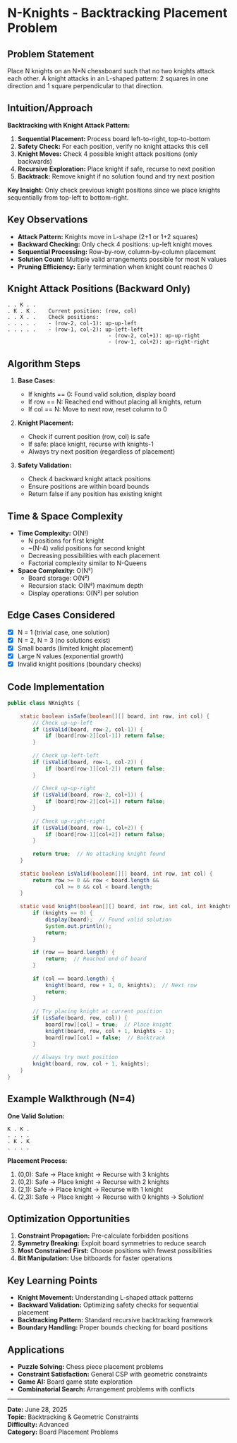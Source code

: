 # N-Knights - Backtracking Placement Problem

## Problem Statement
Place N knights on an N×N chessboard such that no two knights attack each other. A knight attacks in an L-shaped pattern: 2 squares in one direction and 1 square perpendicular to that direction.

## Intuition/Approach
**Backtracking with Knight Attack Pattern:**
1. **Sequential Placement:** Process board left-to-right, top-to-bottom
2. **Safety Check:** For each position, verify no knight attacks this cell
3. **Knight Moves:** Check 4 possible knight attack positions (only backwards)
4. **Recursive Exploration:** Place knight if safe, recurse to next position
5. **Backtrack:** Remove knight if no solution found and try next position

**Key Insight:** Only check previous knight positions since we place knights sequentially from top-left to bottom-right.

## Key Observations
- **Attack Pattern:** Knights move in L-shape (2+1 or 1+2 squares)
- **Backward Checking:** Only check 4 positions: up-left knight moves
- **Sequential Processing:** Row-by-row, column-by-column placement
- **Solution Count:** Multiple valid arrangements possible for most N values
- **Pruning Efficiency:** Early termination when knight count reaches 0

## Knight Attack Positions (Backward Only)
```
. . K . .
. K . K .    Current position: (row, col)
. . X . .    Check positions: 
. . . . .    - (row-2, col-1): up-up-left
. . . . .    - (row-1, col-2): up-left-left
                                - (row-2, col+1): up-up-right
                                - (row-1, col+2): up-right-right
```

## Algorithm Steps
1. **Base Cases:**
   - If knights == 0: Found valid solution, display board
   - If row == N: Reached end without placing all knights, return
   - If col == N: Move to next row, reset column to 0

2. **Knight Placement:**
   - Check if current position (row, col) is safe
   - If safe: place knight, recurse with knights-1
   - Always try next position (regardless of placement)

3. **Safety Validation:**
   - Check 4 backward knight attack positions
   - Ensure positions are within board bounds
   - Return false if any position has existing knight

## Time & Space Complexity
- **Time Complexity:** O(N!)
  - N positions for first knight
  - ~(N-4) valid positions for second knight
  - Decreasing possibilities with each placement
  - Factorial complexity similar to N-Queens
- **Space Complexity:** O(N²)
  - Board storage: O(N²)
  - Recursion stack: O(N²) maximum depth
  - Display operations: O(N²) per solution

## Edge Cases Considered
- [x] N = 1 (trivial case, one solution)
- [x] N = 2, N = 3 (no solutions exist)
- [x] Small boards (limited knight placement)
- [x] Large N values (exponential growth)
- [x] Invalid knight positions (boundary checks)

## Code Implementation
```java
public class NKnights {
    
    static boolean isSafe(boolean[][] board, int row, int col) {
        // Check up-up-left
        if (isValid(board, row-2, col-1)) {
            if (board[row-2][col-1]) return false;
        }
        
        // Check up-left-left
        if (isValid(board, row-1, col-2)) {
            if (board[row-1][col-2]) return false;
        }
        
        // Check up-up-right
        if (isValid(board, row-2, col+1)) {
            if (board[row-2][col+1]) return false;
        }
        
        // Check up-right-right
        if (isValid(board, row-1, col+2)) {
            if (board[row-1][col+2]) return false;
        }
        
        return true;  // No attacking knight found
    }
    
    static boolean isValid(boolean[][] board, int row, int col) {
        return row >= 0 && row < board.length && 
               col >= 0 && col < board.length;
    }
    
    static void knight(boolean[][] board, int row, int col, int knights) {
        if (knights == 0) {
            display(board);  // Found valid solution
            System.out.println();
            return;
        }
        
        if (row == board.length) {
            return;  // Reached end of board
        }
        
        if (col == board.length) {
            knight(board, row + 1, 0, knights);  // Next row
            return;
        }
        
        // Try placing knight at current position
        if (isSafe(board, row, col)) {
            board[row][col] = true;  // Place knight
            knight(board, row, col + 1, knights - 1);
            board[row][col] = false;  // Backtrack
        }
        
        // Always try next position
        knight(board, row, col + 1, knights);
    }
}
```

## Example Walkthrough (N=4)
**One Valid Solution:**
```
K . K .
. . . .
. K . K
. . . .
```

**Placement Process:**
1. (0,0): Safe → Place knight → Recurse with 3 knights
2. (0,2): Safe → Place knight → Recurse with 2 knights
3. (2,1): Safe → Place knight → Recurse with 1 knight
4. (2,3): Safe → Place knight → Recurse with 0 knights → Solution!

## Optimization Opportunities
1. **Constraint Propagation:** Pre-calculate forbidden positions
2. **Symmetry Breaking:** Exploit board symmetries to reduce search
3. **Most Constrained First:** Choose positions with fewest possibilities
4. **Bit Manipulation:** Use bitboards for faster operations

## Key Learning Points
- **Knight Movement:** Understanding L-shaped attack patterns
- **Backward Validation:** Optimizing safety checks for sequential placement
- **Backtracking Pattern:** Standard recursive backtracking framework
- **Boundary Handling:** Proper bounds checking for board positions

## Applications
- **Puzzle Solving:** Chess piece placement problems
- **Constraint Satisfaction:** General CSP with geometric constraints
- **Game AI:** Board game state exploration
- **Combinatorial Search:** Arrangement problems with conflicts

---
**Date:** June 28, 2025  
**Topic:** Backtracking & Geometric Constraints  
**Difficulty:** Advanced  
**Category:** Board Placement Problems 